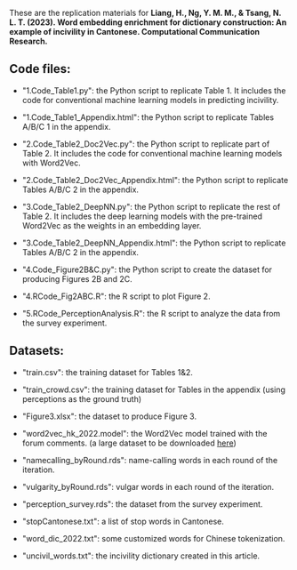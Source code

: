 These are the replication materials for 
**Liang, H., Ng, Y. M. M., & Tsang, N. L. T. (2023). Word embedding enrichment for dictionary construction: An example of incivility in Cantonese. Computational Communication Research.**

## Code files:

- "1.Code_Table1.py": the Python script to replicate Table 1. It includes the code for conventional machine learning models in predicting incivility.
- "1.Code_Table1_Appendix.html": the Python script to replicate Tables A/B/C 1 in the appendix.

- "2.Code_Table2_Doc2Vec.py": the Python script to replicate part of Table 2. It includes the code for conventional machine learning models with Word2Vec. 
- "2.Code_Table2_Doc2Vec_Appendix.html": the Python script to replicate Tables A/B/C 2 in the appendix.

- "3.Code_Table2_DeepNN.py": the Python script to replicate the rest of Table 2. It includes the deep learning models with the pre-trained Word2Vec as the weights in an embedding layer.
- "3.Code_Table2_DeepNN_Appendix.html": the Python script to replicate Tables A/B/C 2 in the appendix.

- "4.Code_Figure2B&C.py": the Python script to create the dataset for producing Figures 2B and 2C.
- "4.RCode_Fig2ABC.R": the R script to plot Figure 2.

- "5.RCode_PerceptionAnalysis.R": the R script to analyze the data from the survey experiment.

## Datasets:

- "train.csv": the training dataset for Tables 1&2.
- "train_crowd.csv": the training dataset for Tables in the appendix (using perceptions as the ground truth)
- "Figure3.xlsx": the dataset to produce Figure 3.

- "word2vec_hk_2022.model": the Word2Vec model trained with the forum comments. (a large dataset to be downloaded [here](https://www.dropbox.com/s/3do1mejt84gs1rb/word2vec_hk_2022.model?dl=0))
- "namecalling_byRound.rds": name-calling words in each round of the iteration.
- "vulgarity_byRound.rds": vulgar words in each round of the iteration.
- "perception_survey.rds": the dataset from the survey experiment.

- "stopCantonese.txt": a list of stop words in Cantonese.
- "word_dic_2022.txt": some customized words for Chinese tokenization.

- "uncivil_words.txt": the incivility dictionary created in this article.
